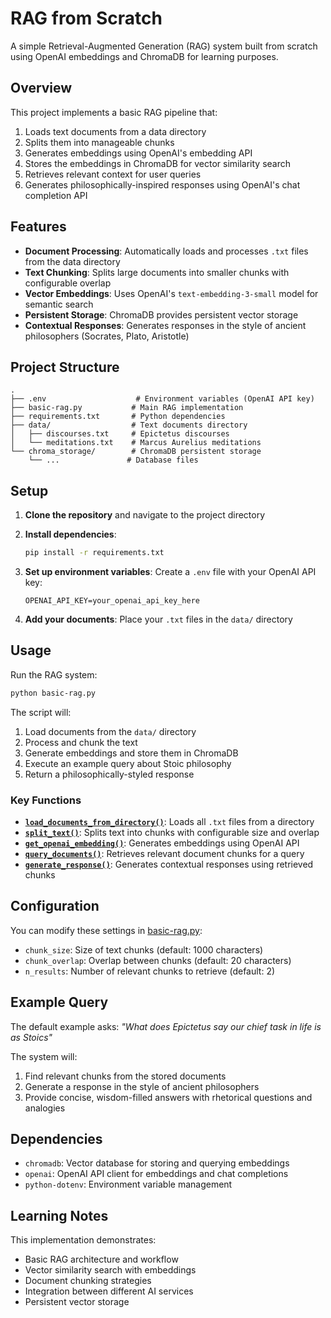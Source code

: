 # RAG from Scratch

A simple Retrieval-Augmented Generation (RAG) system built from scratch using OpenAI embeddings and ChromaDB for learning purposes.

## Overview

This project implements a basic RAG pipeline that:
1. Loads text documents from a data directory
2. Splits them into manageable chunks
3. Generates embeddings using OpenAI's embedding API
4. Stores the embeddings in ChromaDB for vector similarity search
5. Retrieves relevant context for user queries
6. Generates philosophically-inspired responses using OpenAI's chat completion API

## Features

- **Document Processing**: Automatically loads and processes `.txt` files from the data directory
- **Text Chunking**: Splits large documents into smaller chunks with configurable overlap
- **Vector Embeddings**: Uses OpenAI's `text-embedding-3-small` model for semantic search
- **Persistent Storage**: ChromaDB provides persistent vector storage
- **Contextual Responses**: Generates responses in the style of ancient philosophers (Socrates, Plato, Aristotle)

## Project Structure

```
.
├── .env                    # Environment variables (OpenAI API key)
├── basic-rag.py           # Main RAG implementation
├── requirements.txt       # Python dependencies
├── data/                  # Text documents directory
│   ├── discourses.txt     # Epictetus discourses
│   └── meditations.txt    # Marcus Aurelius meditations
└── chroma_storage/        # ChromaDB persistent storage
    └── ...               # Database files
```

## Setup

1. **Clone the repository** and navigate to the project directory

2. **Install dependencies**:
   ```bash
   pip install -r requirements.txt
   ```

3. **Set up environment variables**:
   Create a `.env` file with your OpenAI API key:
   ```
   OPENAI_API_KEY=your_openai_api_key_here
   ```

4. **Add your documents**:
   Place your `.txt` files in the `data/` directory

## Usage

Run the RAG system:

```bash
python basic-rag.py
```

The script will:
1. Load documents from the `data/` directory
2. Process and chunk the text
3. Generate embeddings and store them in ChromaDB
4. Execute an example query about Stoic philosophy
5. Return a philosophically-styled response

### Key Functions

- **[`load_documents_from_directory()`](basic-rag.py)**: Loads all `.txt` files from a directory
- **[`split_text()`](basic-rag.py)**: Splits text into chunks with configurable size and overlap
- **[`get_openai_embedding()`](basic-rag.py)**: Generates embeddings using OpenAI API
- **[`query_documents()`](basic-rag.py)**: Retrieves relevant document chunks for a query
- **[`generate_response()`](basic-rag.py)**: Generates contextual responses using retrieved chunks

## Configuration

You can modify these settings in [basic-rag.py](basic-rag.py):

- `chunk_size`: Size of text chunks (default: 1000 characters)
- `chunk_overlap`: Overlap between chunks (default: 20 characters)
- `n_results`: Number of relevant chunks to retrieve (default: 2)

## Example Query

The default example asks: *"What does Epictetus say our chief task in life is as Stoics"*

The system will:
1. Find relevant chunks from the stored documents
2. Generate a response in the style of ancient philosophers
3. Provide concise, wisdom-filled answers with rhetorical questions and analogies

## Dependencies

- `chromadb`: Vector database for storing and querying embeddings
- `openai`: OpenAI API client for embeddings and chat completions
- `python-dotenv`: Environment variable management

## Learning Notes

This implementation demonstrates:
- Basic RAG architecture and workflow
- Vector similarity search with embeddings
- Document chunking strategies
- Integration between different AI services
- Persistent vector storage
